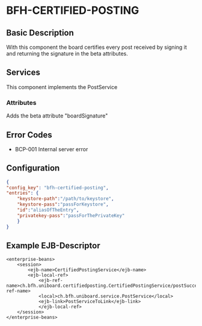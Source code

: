 # BFH-CERTIFIED-POSTING

## Basic Description

With this component the board certifies every post received by signing it and returning the signature
in the beta attributes.

## Services

This component implements the PostService

### Attributes

Adds the beta attribute "boardSignature"

## Error Codes

- BCP-001 Internal server error

## Configuration
```json
{
"config_key": "bfh-certified-posting",
"entries": {
	"keystore-path":"/path/to/keystore",
	"keystore-pass":"passForKeystore",
	"id":"aliasOfTheEntry",
	"privatekey-pass":"passForThePrivateKey"
	}
}
```
## Example EJB-Descriptor
```
<enterprise-beans>
	<session>
		<ejb-name>CertifiedPostingService</ejb-name>
		<ejb-local-ref>
			<ejb-ref-name>ch.bfh.uniboard.certifiedposting.CertifiedPostingService/postSuccessor</ejb-ref-name>
			<local>ch.bfh.uniboard.service.PostService</local>
			<ejb-link>PostServiceToLink</ejb-link>
			</ejb-local-ref>
	</session>
</enterprise-beans>
```
